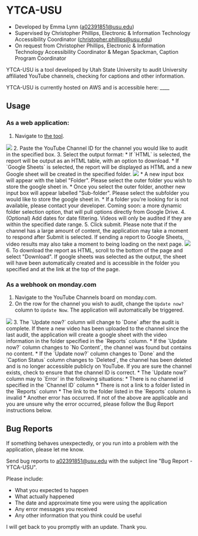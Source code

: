 # YTCA-USU
* Developed by Emma Lynn (a02391851@usu.edu)
* Supervised by Christopher Phillips, Electronic & Information Technology Accessibility Coordinator (christopher.phillips@usu.edu)
* On request from Christopher Phillips, Electronic & Information Technology Accessibility Coordinator & Megan Spackman, Caption Program Coordinator


YTCA-USU is a tool developed by Utah State University to audit University affiliated YouTube channels, checking for captions
and other information.

YTCA-USU is currently hosted on AWS and is accessible here: ____

## Usage

### As a web application:

1. Navigate to [the tool](___).
<img src="demo1.png"/>
2. Paste the YouTube Channel ID for the channel you would like to audit in the 
specified box.
3. Select the output format:
   * If `HTML` is selected, the report will be output as an HTML table, with an option
   to download.
   * If `Google Sheets` is selected, the report will be displayed as HTML and a 
   new Google sheet will be created in the specified folder.
   <img src="demo2.png"/>
     * A new input box will appear with the label "Folder". Please select the outer folder you wish
     to store the google sheet in.
     * Once you select the outer folder, another new input box will appear labelled 
     "Sub-folder". Please select the subfolder you would like to store the google sheet in.
     * If a folder you're looking for is not available, please contact your developer.
     Coming soon: a more dynamic folder selection option, that will pull options directly
     from Google Drive.
4. (Optional) Add dates for date filtering. Videos will only be audited if they are
within the specified date range.
5. Click submit. Please note that if the channel has a large amount of content,
the application may take a moment to respond after Submit is selected. If sending a 
report to Google Sheets, video results may also take a moment to being loading on the
next page.
<img src="demo3.png"/>
6. To download the report as HTML, scroll to the bottom of the page and select "Download".
If google sheets was selected as the output, the sheet will have been automatically
created and is accessible in the folder you specified and at the link at the top of
the page.

### As a webhook on monday.com

1. Navigate to the YouTube Channels board on monday.com.
2. On the row for the channel you wish to audit, change the `Update now?` column
to `Update Now`. The application will automatically be triggered.
<img src="demo4.png"/>
3. The `Update now?` column will change to `Done` after the audit is complete. If
there a new video has been uploaded to the channel since the last audit, the application
will create a google sheet with the video information in the folder specified in the `Reports`
column. 
* If the `Update now?` column changes to `No Content`, the channel was found but
contains no content. 
* If the `Update now?` column changes to `Done` and the `Caption Status` column 
changes to `Deleted`, the channel has been deleted and is no longer accessible publicly
on YouTube. If you are sure the channel exists, check to ensure that the channel ID is
correct.
* The `Update now?` column may to `Error` in the following situations:
  * There is no channel id specified in the `Channel ID` column
  * There is not a link to a folder listed in the `Reports` column
  * The link to the folder listed in the `Reports` column is invalid
  * Another error has occurred. If not of the above are applicable and you are unsure
  why the error occurred, please follow the Bug Report instructions below.

## Bug Reports
If something behaves unexpectedly, or you run into a problem with the application,
please let me know.

Send bug reports to a02391851@usu.edu with the subject line 
"Bug Report - YTCA-USU".

Please include:
* What you expected to happen
* What actually happened
* The date and approximate time you were using the application
* Any error messages you received
* Any other information that you think could be useful

I will get back to you promptly with an update. Thank you.